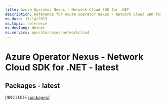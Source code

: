 ```yaml
---
title: Azure Operator Nexus - Network Cloud SDK for .NET
description: Reference for Azure Operator Nexus - Network Cloud SDK for .NET
ms.date: 11/14/2023
ms.topic: reference
ms.devlang: dotnet
ms.service: operatornexus-networkcloud
---
```

# Azure Operator Nexus - Network Cloud SDK for .NET - latest
## Packages - latest
[!INCLUDE [packages](operator-nexus---network-cloud-index.md)]